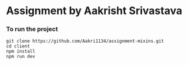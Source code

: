 # Assignment by Aakrisht Srivastava 

### To run the project
```
git clone https://github.com/Aakri1134/assignment-mixins.git
cd client
npm install
npm run dev
```